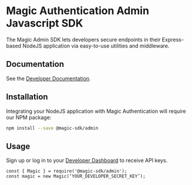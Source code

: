 # Magic Authentication Admin Javascript SDK

The Magic Admin SDK lets developers secure endpoints in their Express-based NodeJS application via easy-to-use utilities and middleware.

## Documentation

See the [Developer Documentation](https://docs.fortmatic.com).

## Installation

Integrating your NodeJS application with Magic Authentication will require our NPM package:

```zsh
npm install --save @magic-sdk/admin
```

## Usage
Sign up or log in to your [Developer Dashboard](https://dashboard.magic.link) to receive API keys.


```jspx
const { Magic } = require('@magic-sdk/admin');
const magic = new Magic(‘YOUR_DEVELOPER_SECRET_KEY’);
```
